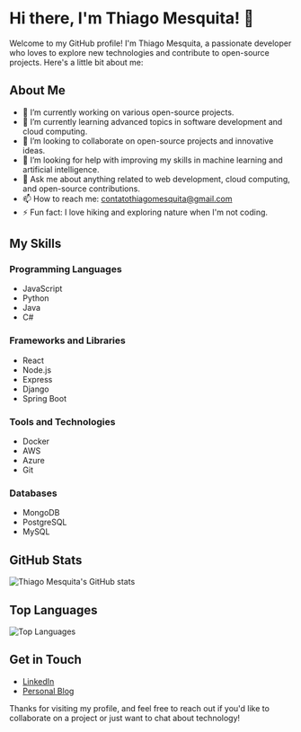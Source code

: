 # Hi there, I'm Thiago Mesquita! 👋

Welcome to my GitHub profile! I'm Thiago Mesquita, a passionate developer who loves to explore new technologies and contribute to open-source projects. Here's a little bit about me:

## About Me

- 🔭 I’m currently working on various open-source projects.
- 🌱 I’m currently learning advanced topics in software development and cloud computing.
- 👯 I’m looking to collaborate on open-source projects and innovative ideas.
- 🤔 I’m looking for help with improving my skills in machine learning and artificial intelligence.
- 💬 Ask me about anything related to web development, cloud computing, and open-source contributions.
- 📫 How to reach me: [contatothiagomesquita@gmail.com](mailto:contatothiagomesquita@gmail.com)
- ⚡ Fun fact: I love hiking and exploring nature when I'm not coding.

## My Skills

### Programming Languages
- JavaScript
- Python
- Java
- C#

### Frameworks and Libraries
- React
- Node.js
- Express
- Django
- Spring Boot

### Tools and Technologies
- Docker
- AWS
- Azure
- Git

### Databases
- MongoDB
- PostgreSQL
- MySQL

## GitHub Stats

![Thiago Mesquita's GitHub stats](https://github-readme-stats.vercel.app/api?username=ThMesquita&show_icons=true&theme=radical)

## Top Languages

![Top Languages](https://github-readme-stats.vercel.app/api/top-langs/?username=ThMesquita&layout=compact&theme=radical)

## Get in Touch

- [LinkedIn](https://www.linkedin.com/in/thmesquita/)
- [Personal Blog](https://thmesquita.github.io/)

Thanks for visiting my profile, and feel free to reach out if you'd like to collaborate on a project or just want to chat about technology!
